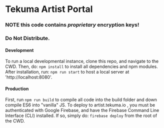 Tekuma Artist Portal
=====================
### **NOTE** this code contains *proprietary* encryption keys!
### Do Not Distribute.

[logo]:https://artist.tekuma.io/logos/logo.png

#### Development

To run a local developmental instance, clone this repo, and navigate to the CWD.
Then, do:
`npm install`
to install all dependencies and npm modules.
After installation, run:
`npm run start`
to host a local server at 'http://localhost:8080'.

#### Production
First, run `npm run build` to compile all code into the build folder
and down compile ES6 into "vanilla" JS.
To deploy to artist.tekuma.io , you must be authenticated with Google Firebase,
and have the Firebase Command Line Interface (CLI) installed. If so, simply do:
`firebase deploy`  from the root of the CWD.
